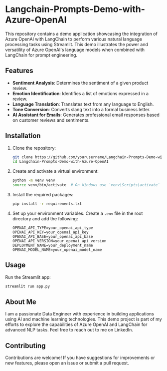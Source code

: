 # Langchain-Prompts-Demo-with-Azure-OpenAI
This repository contains a demo application showcasing the integration of Azure OpenAI with LangChain to perform various natural language processing tasks using Streamlit. This demo illustrates the power and versatility of Azure OpenAI's language models when combined with LangChain for prompt engineering.

## Features

- **Sentiment Analysis**: Determines the sentiment of a given product review.
- **Emotion Identification**: Identifies a list of emotions expressed in a review.
- **Language Translation**: Translates text from any language to English.
- **Tone Conversion**: Converts slang text into a formal business letter.
- **AI Assistant for Emails**: Generates professional email responses based on customer reviews and sentiments.

## Installation

1. Clone the repository:
    ```sh
    git clone https://github.com/yourusername/Langchain-Prompts-Demo-with-Azure-OpenAI.git
    cd Langchain-Prompts-Demo-with-Azure-OpenAI
    ```

2. Create and activate a virtual environment:
    ```sh
    python -m venv venv
    source venv/bin/activate  # On Windows use `venv\Scripts\activate`
    ```

3. Install the required packages:
    ```sh
    pip install -r requirements.txt
    ```

4. Set up your environment variables. Create a `.env` file in the root directory and add the following:
    ```
    OPENAI_API_TYPE=your_openai_api_type
    OPENAI_API_KEY=your_openai_api_key
    OPENAI_API_BASE=your_openai_api_base
    OPENAI_API_VERSION=your_openai_api_version
    DEPLOYMENT_NAME=your_deployment_name
    OPENAI_MODEL_NAME=your_openai_model_name
    ```

## Usage

Run the Streamlit app:
```sh
streamlit run app.py
```

## About Me
I am a passionate Data Engineer with experience in building applications using AI and machine learning technologies. This demo project is part of my efforts to explore the capabilities of Azure OpenAI and LangChain for advanced NLP tasks. Feel free to reach out to me on LinkedIn.

## Contributing
Contributions are welcome! If you have suggestions for improvements or new features, please open an issue or submit a pull request.
